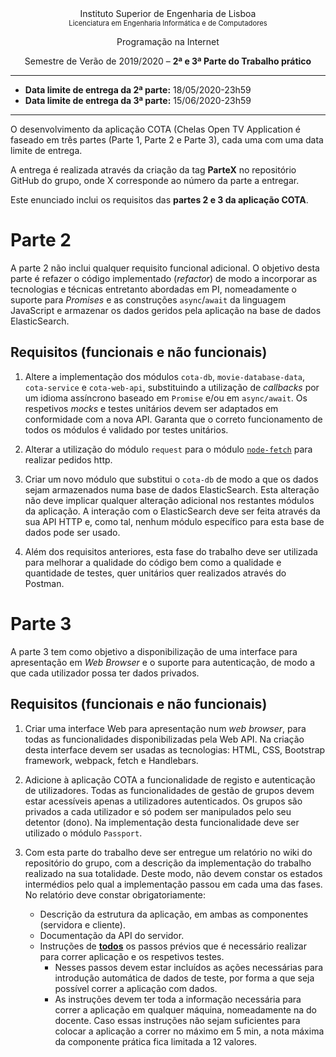<div style="text-align: center">
Instituto Superior de Engenharia de Lisboa

<div style="font-size: 80%">Licenciatura em Engenharia Informática e de Computadores</div>

Programação na Internet

Semestre de Verão de 2019/2020 – **2ª e 3ª Parte do Trabalho prático**
</div>

---

* **Data limite de entrega da 2ª parte:** 18/05/2020-23h59
* **Data limite de entrega da 3ª parte:** 15/06/2020-23h59

---

O desenvolvimento da aplicação COTA (Chelas Open TV Application é faseado em três partes (Parte 1, Parte 2 e Parte 3), cada uma com uma data limite de entrega.

A entrega é realizada através da criação da tag **ParteX** no repositório GitHub do grupo, onde X corresponde ao número da parte a entregar.

Este enunciado inclui os requisitos das **partes 2 e 3 da aplicação COTA**.

# Parte 2

A parte 2 não inclui qualquer requisito funcional adicional. O objetivo desta parte é refazer o código implementado (_refactor_) de modo a incorporar as tecnologias e técnicas entretanto abordadas em PI, nomeadamente o suporte para _Promises_ e as construções `async`/`await` da linguagem JavaScript e armazenar os dados geridos pela aplicação na base de dados ElasticSearch.

## Requisitos (funcionais e não funcionais)

1. Altere a implementação dos módulos `cota-db`, `movie-database-data`, `cota-service` e `cota-web-api`, substituindo a utilização de _callbacks_ por um idioma assíncrono baseado em `Promise` e/ou em `async/await`. Os respetivos _mocks_ e testes unitários devem ser adaptados em conformidade com a nova API. Garanta que o correto funcionamento de todos os módulos é validado por testes unitários.

2. Alterar a utilização do módulo `request` para o módulo [`node-fetch`](https://www.npmjs.com/package/node-fetch) para realizar pedidos http.

3. Criar um novo módulo que substitui o `cota-db` de modo a que os dados sejam armazenados numa base de dados ElasticSearch. Esta alteração não deve implicar qualquer alteração adicional nos restantes módulos da aplicação. A interação com o ElasticSearch deve ser feita através da sua API HTTP e, como tal, nenhum módulo específico para esta base de dados pode ser usado.
4. Além dos requisitos anteriores, esta fase do trabalho deve ser utilizada para melhorar a qualidade do código bem como a qualidade e quantidade de testes, quer unitários quer realizados através do Postman.

# Parte 3

A parte 3 tem como objetivo a disponibilização de uma interface para apresentação em _Web Browser_ e o suporte para autenticação, de modo a que cada utilizador possa ter dados privados.

## Requisitos (funcionais e não funcionais)

1. Criar uma interface Web para apresentação num _web browser_, para todas as funcionalidades disponibilizadas pela Web API. Na criação desta interface devem ser usadas as tecnologias: HTML, CSS, Bootstrap framework, webpack, fetch e Handlebars.

2. Adicione à aplicação COTA a funcionalidade de registo e autenticação de utilizadores. Todas  as  funcionalidades  de gestão de grupos devem estar acessíveis apenas a utilizadores autenticados. Os grupos são privados a cada utilizador e só podem ser manipulados pelo seu detentor (dono). Na implementação desta funcionalidade deve ser utilizado o módulo `Passport`.

3. Com esta parte do trabalho deve ser entregue um relatório no wiki do repositório do grupo, com a descrição da implementação do trabalho realizado na sua totalidade. Deste modo, não devem constar os estados intermédios pelo qual a implementação passou em cada uma das fases. No relatório deve constar obrigatoriamente:
    * Descrição da estrutura da aplicação, em ambas as componentes (servidora e cliente).
    * Documentação da API do servidor.
    * Instruções de **<u>todos</u>** os passos prévios que é necessário realizar para correr aplicação e os respetivos testes. 
      * Nesses passos devem estar incluídos as ações necessárias para introdução automática de dados de teste, por forma a que seja possível correr a aplicação com dados.
      * As instruções devem ter toda a informação necessária para correr a aplicação em qualquer máquina, nomeadamente na do docente. Caso essas instruções não sejam suficientes para colocar a aplicação a correr no máximo em 5 min, a nota máxima da componente prática fica limitada a 12 valores.
